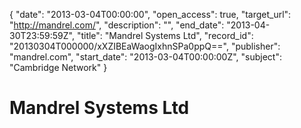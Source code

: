 {
  "date": "2013-03-04T00:00:00", 
  "open_access": true, 
  "target_url": "http://mandrel.com/", 
  "description": "", 
  "end_date": "2013-04-30T23:59:59Z", 
  "title": "Mandrel Systems Ltd", 
  "record_id": "20130304T000000/xXZIBEaWaogIxhnSPa0ppQ==", 
  "publisher": "mandrel.com", 
  "start_date": "2013-03-04T00:00:00Z", 
  "subject": "Cambridge Network"
}

# Mandrel Systems Ltd

